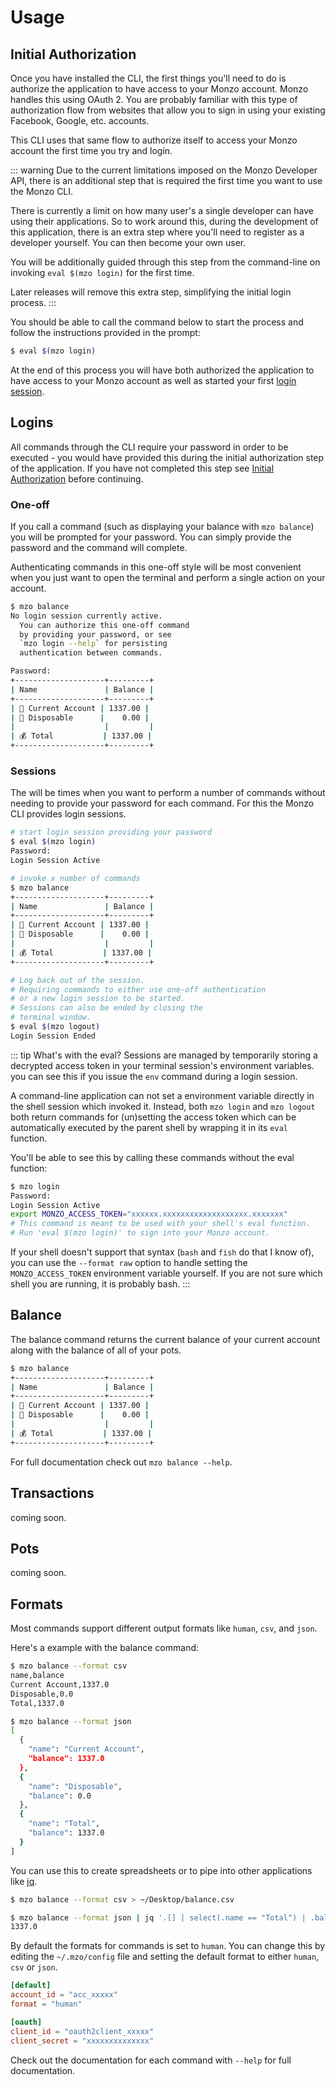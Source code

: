 # Usage

## Initial Authorization
Once you have installed the CLI, the first things you'll need to do is
authorize the application to have access to your Monzo account. Monzo
handles this using OAuth 2. You are probably familiar with this type of
authorization flow from websites that allow you to sign in using your
existing Facebook, Google, etc. accounts.

This CLI uses that same flow to authorize itself to access your Monzo account
the first time you try and login.

::: warning
Due to the current limitations imposed on the Monzo Developer API,
there is an additional step that is required the first time you want to use
the Monzo CLI.

There is currently a limit on how many user's a single developer can have
using their applications. So to work around this, during the development of
this application, there is an extra step where you'll need to register as
a developer yourself. You can then become your own user.

You will be additionally guided through this step from the command-line
on invoking `eval $(mzo login)` for the first time.

Later releases will remove this extra step, simplifying the initial login
process.
:::

You should be able to call the command below to start the process and follow
the instructions provided in the prompt:

```bash
$ eval $(mzo login)
```

At the end of this process you will have both authorized the application to
have access to your Monzo account as well as started your first
[login session](/docs/usage.html#Sessions).

## Logins
All commands through the CLI require your password in order to be executed -
you would have provided this during the initial authorization step of the
application. If you have not completed this step see [Initial Authorization](/docs/usage.html#Initial-Authorization)
before continuing.

### One-off
If you call a command (such as displaying your balance with `mzo balance`)
you will be prompted for your password. You can simply provide the password
and the command will complete.

Authenticating commands in this one-off style will be most convenient when
you just want to open the terminal and perform a single action on your account.

```bash
$ mzo balance
No login session currently active.
  You can authorize this one-off command
  by providing your password, or see
  `mzo login --help` for persisting
  authentication between commands.

Password:
+--------------------+---------+
| Name               | Balance |
+--------------------+---------+
| 💸 Current Account | 1337.00 |
| 🎾 Disposable      |    0.00 |
|                    |         |
| 💰 Total           | 1337.00 |
+--------------------+---------+
```

### Sessions
The will be times when you want to perform a number of commands without needing
to provide your password for each command. For this the Monzo CLI provides login
sessions.

```bash
# start login session providing your password
$ eval $(mzo login)
Password:
Login Session Active

# invoke x number of commands
$ mzo balance
+--------------------+---------+
| Name               | Balance |
+--------------------+---------+
| 💸 Current Account | 1337.00 |
| 🎾 Disposable      |    0.00 |
|                    |         |
| 💰 Total           | 1337.00 |
+--------------------+---------+

# Log back out of the session.
# Requiring commands to either use one-off authentication
# or a new login session to be started.
# Sessions can also be ended by closing the
# terminal window.
$ eval $(mzo logout)
Login Session Ended
```

::: tip What's with the eval?
Sessions are managed by temporarily storing a decrypted access token in
your terminal session's environment variables. you can see this if you
issue the `env` command during a login session.

A command-line application can not set a environment variable directly in the
shell session which invoked it. Instead, both `mzo login` and `mzo logout`
both return commands for (un)setting the access token which can be automatically
executed by the parent shell by wrapping it in its `eval` function.

You'll be able to see this by calling these commands without the eval function:

```bash
$ mzo login
Password:
Login Session Active
export MONZO_ACCESS_TOKEN="xxxxxx.xxxxxxxxxxxxxxxxxxx.xxxxxxx"
# This command is meant to be used with your shell's eval function.
# Run 'eval $(mzo login)' to sign into your Monzo account.
```

If your shell doesn't support that syntax (`bash` and `fish` do that I
know of), you can use the `--format raw` option to handle setting the
`MONZO_ACCESS_TOKEN` environment variable yourself. If you are not sure
which shell you are running, it is probably bash.
:::

## Balance
The balance command returns the current balance of your current account along
with the balance of all of your pots.

```bash
$ mzo balance
+--------------------+---------+
| Name               | Balance |
+--------------------+---------+
| 💸 Current Account | 1337.00 |
| 🎾 Disposable      |    0.00 |
|                    |         |
| 💰 Total           | 1337.00 |
+--------------------+---------+
```

For full documentation check out `mzo balance --help`.

## Transactions
coming soon.

## Pots
coming soon.

## Formats
Most commands support different output formats like `human`, `csv`, and `json`.

Here's a example with the balance command:

```bash
$ mzo balance --format csv
name,balance
Current Account,1337.0
Disposable,0.0
Total,1337.0

$ mzo balance --format json
[
  {
    "name": "Current Account",
    "balance": 1337.0
  },
  {
    "name": "Disposable",
    "balance": 0.0
  },
  {
    "name": "Total",
    "balance": 1337.0
  }
]
```

You can use this to create spreadsheets or to pipe into other applications like
[jq](https://stedolan.github.io/jq/).

```bash
$ mzo balance --format csv > ~/Desktop/balance.csv

$ mzo balance --format json | jq '.[] | select(.name == "Total") | .balance'
1337.0
```

By default the formats for commands is set to `human`. You can change this by
editing the `~/.mzo/config` file and setting the default format to either
`human`, `csv` or `json`.

```toml
[default]
account_id = "acc_xxxxx"
format = "human"

[oauth]
client_id = "oauth2client_xxxxx"
client_secret = "xxxxxxxxxxxxxx"
```

Check out the documentation for each command with `--help` for full documentation.
